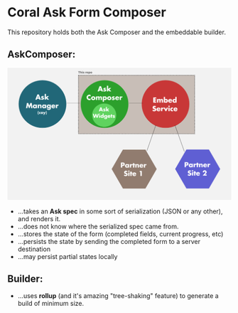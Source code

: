 # Coral Ask Form Composer

This repository holds both the Ask Composer and the embeddable builder.

## AskComposer:

![ArchDiagram](docs/arch.png?raw=true "ArchDiagram")

- ...takes an **Ask spec** in some sort of serialization (JSON or any other), and renders it.
- ...does not know where the serialized spec came from.
- ...stores the state of the form (completed fields, current progress, etc)
- ...persists the state by sending the completed form to a server destination
- ...may persist partial states locally

## Builder:

- ...uses **rollup** (and it's amazing "tree-shaking" feature) to generate a build of minimum size.

